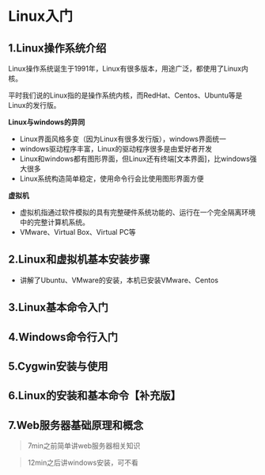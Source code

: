 # Linux入门

## 1.Linux操作系统介绍

Linux操作系统诞生于1991年，Linux有很多版本，用途广泛，都使用了Linux内核。

平时我们说的Linux指的是操作系统内核，而RedHat、Centos、Ubuntu等是Linux的发行版。

**Linux与windows的异同**
* Linux界面风格多变（因为Linux有很多发行版），windows界面统一
* windows驱动程序丰富，Linux的驱动程序很多是由爱好者开发
* Linux和windows都有图形界面，但Linux还有终端[文本界面]，比windows强大很多
* Linux系统构造简单稳定，使用命令行会比使用图形界面方便

**虚拟机**
* 虚拟机指通过软件模拟的具有完整硬件系统功能的、运行在一个完全隔离环境中的完整计算机系统。
* VMware、Virtual Box、Virtual PC等

## 2.Linux和虚拟机基本安装步骤

* 讲解了Ubuntu、VMware的安装，本机已安装VMware、Centos

## 3.Linux基本命令入门

## 4.Windows命令行入门

## 5.Cygwin安装与使用

## 6.Linux的安装和基本命令【补充版】

## 7.Web服务器基础原理和概念

> 7min之前简单讲web服务器相关知识

> 12min之后讲windows安装，可不看




